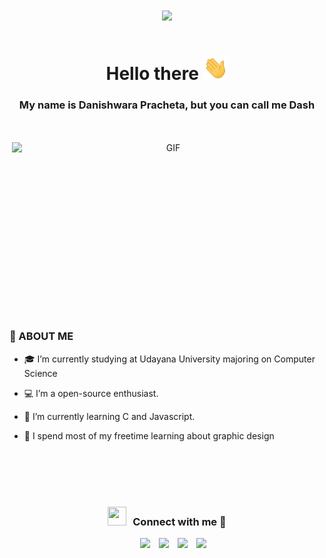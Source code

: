 <div align="center">
  
  <img align="center" src="https://github.com/dash4k/dash4k/assets/133938416/7f6bd274-7157-4c6b-bca1-2c771f81a229">
  
</div>
</br>

<h1 align="center">Hello there <img src="https://raw.githubusercontent.com/ABSphreak/ABSphreak/master/gifs/Hi.gif" width="40"></h1>
<h3 align="center">My name is Danishwara Pracheta, but you can call me Dash</h3>
</br></br>

<div align="center">
  <img align="right" top="500" height="300" width="500" alt="GIF" src="https://github.com/dash4k/dash4k/assets/133938416/3ca46025-3f21-4724-b9e5-01993168a30d">
</div>
</br>

### 📝 ABOUT ME

* 🎓 I’m currently studying at Udayana University majoring on Computer Science

* 💻 I’m a open-source enthusiast.

* 🌱 I’m currently learning C and Javascript.

* 👀 I spend most of my freetime learning about graphic design

</br></br></br></br>
<h3 align="center" > <img src="https://media.giphy.com/media/iY8CRBdQXODJSCERIr/giphy.gif" width="30" height="30" style="margin-right: 10px;">Connect with me 🤝 </h3>

<p align="center">

 <div align="center"  class="icons-social" style="margin-left: 10px;">
        <a style="margin-left: 10px;"  target="_blank" href="https://www.linkedin.com/in/dash4k/">
			<img src="https://img.icons8.com/doodle/40/000000/linkedin--v2.png"></a>
        <a style="margin-left: 10px;" target="_blank" href="https://github.com/dash4k">
		<img src="https://img.icons8.com/doodle/40/000000/github--v1.png"></a>
		<a style="margin-left: 10px;" target="_blank" href="https://stackoverflow.com/users/23180803/danishwara-pracheta">
				<img src="https://img.icons8.com/external-tal-revivo-color-tal-revivo/40/000000/external-stack-overflow-is-a-question-and-answer-site-for-professional-logo-color-tal-revivo.png"></a>
        <a style="margin-left: 10px;" target="_blank" href="https://discordapp.com/users/404631156068188170">
			<img src="https://img.icons8.com/fluency/48/discord-new-logo.png"></a>
      </div>

</p>




